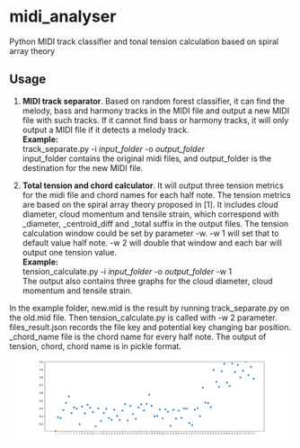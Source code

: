 # midi_analyser
Python MIDI track classifier and tonal tension calculation based on spiral array theory
## Usage
1. **MIDI track separator**. Based on random forest classifier, it can find the melody, bass and harmony tracks in the MIDI file and output a new MIDI file with such tracks. If it cannot find bass or harmony tracks, it will only output a MIDI file if it detects a melody track.<br/>  **Example:** <br/> track_separate.py -i _input_folder_ -o _output_folder_<br/>
input_folder contains the original midi files, and output_folder is the destination for the new MIDI file.

2. **Total tension and chord calculator**. It will output three tension metrics for the midi file and chord names for each half note. The tension metrics are based on the spiral array theory proposed in [1]. It includes cloud diameter, cloud momentum and tensile strain, which correspond with \_diameter, \_centroid_diff and \_total suffix in the output files. The tension calculation window could be set by parameter -w. -w 1 will set that to default value half note. -w 2 will double that window and each bar will output one tension value.<br/> **Example:**<br/>tension_calculate.py -i _input_folder_ -o _output_folder_ -w 1<br/>
The output also contains three graphs for the cloud diameter, cloud momentum and tensile strain.

In the example folder, new.mid is the result by running track_separate.py on the old.mid file. Then tension_calculate.py is called with -w 2 parameter. files_result.json records the file key and potential key changing bar position. \_chord_name file is the chord name for every half note. The output of tension, chord, chord name is in pickle format. 
![Tensile strain of new.mid for every bar](example/new_total.png)
